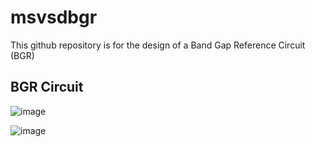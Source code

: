 # msvsdbgr
This github repository is for the design of a Band Gap Reference Circuit (BGR)
## BGR Circuit
![image](https://user-images.githubusercontent.com/110395336/217156197-c168f612-c3e4-4d4c-894c-5d401b23509f.png)

![image](https://user-images.githubusercontent.com/110395336/217156276-667c3476-2600-4ddf-9303-0101e73f3f12.png)
